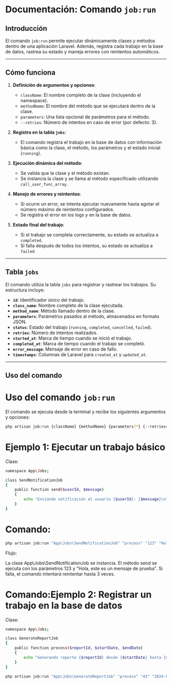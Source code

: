 # Documentación: Comando `job:run`

## Introducción

El comando `job:run` permite ejecutar dinámicamente clases y métodos dentro de una aplicación Laravel. Además, registra cada trabajo en la base de datos, rastrea su estado y maneja errores con reintentos automáticos.

---

## Cómo funciona

1. **Definición de argumentos y opciones**:
   - `className`: El nombre completo de la clase (incluyendo el namespace).
   - `methodName`: El nombre del método que se ejecutará dentro de la clase.
   - `parameters`: Una lista opcional de parámetros para el método.
   - `--retries`: Número de intentos en caso de error (por defecto: 3).

2. **Registro en la tabla `jobs`**:
   - El comando registra el trabajo en la base de datos con información básica como la clase, el método, los parámetros y el estado inicial (`running`).

3. **Ejecución dinámica del método**:
   - Se valida que la clase y el método existan.
   - Se instancia la clase y se llama al método especificado utilizando `call_user_func_array`.

4. **Manejo de errores y reintentos**:
   - Si ocurre un error, se intenta ejecutar nuevamente hasta agotar el número máximo de reintentos configurados.
   - Se registra el error en los logs y en la base de datos.

5. **Estado final del trabajo**:
   - Si el trabajo se completa correctamente, su estado se actualiza a `completed`.
   - Si falla después de todos los intentos, su estado se actualiza a `failed`.

---

## Tabla `jobs`

El comando utiliza la tabla `jobs` para registrar y rastrear los trabajos. Su estructura incluye:

- **`id`**: Identificador único del trabajo.
- **`class_name`**: Nombre completo de la clase ejecutada.
- **`method_name`**: Método llamado dentro de la clase.
- **`parameters`**: Parámetros pasados al método, almacenados en formato JSON.
- **`status`**: Estado del trabajo (`running`, `completed`, `cancelled`, `failed`).
- **`retries`**: Número de intentos realizados.
- **`started_at`**: Marca de tiempo cuando se inició el trabajo.
- **`completed_at`**: Marca de tiempo cuando el trabajo se completó.
- **`error_message`**: Mensaje de error en caso de fallo.
- **`timestamps`**: Columnas de Laravel para `created_at` y `updated_at`.

---

## Uso del comando

# Uso del comando `job:run`

El comando se ejecuta desde la terminal y recibe los siguientes argumentos y opciones:

```bash
php artisan job:run {className} {methodName} {parameters?*} {--retries=3}

```
# Ejemplo 1: Ejecutar un trabajo básico
Clase:

```bash
namespace App\Jobs;

class SendNotificationJob
{
    public function send($userId, $message)
    {
        echo "Enviando notificación al usuario {$userId}: {$message}\n";
    }
}

```
#  Comando:
```bash
php artisan job:run "App\Jobs\SendNotificationJob" "process" "123" "Hola, este es un mensaje de prueba" --retries=3

```
Flujo:

La clase App\Jobs\SendNotificationJob se instancia.
El método send se ejecuta con los parámetros 123 y "Hola, este es un mensaje de prueba".
Si falla, el comando intentará reintentar hasta 3 veces.

#  Comando:Ejemplo 2: Registrar un trabajo en la base de datos
Clase:


```bash
namespace App\Jobs;

class GenerateReportJob
{
    public function process($reportId, $startDate, $endDate)
    {
        echo "Generando reporte {$reportId} desde {$startDate} hasta {$endDate}\n";
    }
}

```
```bash
php artisan job:run "App\Jobs\GenerateReportJob" "process" "42" "2024-01-01" "2024-12-31" --retries=5


```





